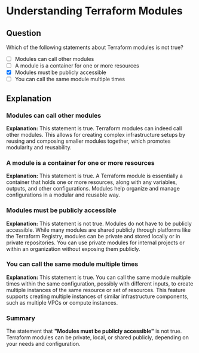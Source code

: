 # Understanding Terraform Modules

## Question

Which of the following statements about Terraform modules is not true?

- [ ] Modules can call other modules
- [ ] A module is a container for one or more resources
- [x] Modules must be publicly accessible
- [ ] You can call the same module multiple times

## Explanation

### Modules can call other modules

**Explanation:** This statement is true. Terraform modules can indeed call other modules. This allows for creating complex infrastructure setups by reusing and composing smaller modules together, which promotes modularity and reusability.

### A module is a container for one or more resources

**Explanation:** This statement is true. A Terraform module is essentially a container that holds one or more resources, along with any variables, outputs, and other configurations. Modules help organize and manage configurations in a modular and reusable way.

### Modules must be publicly accessible

**Explanation:** This statement is not true. Modules do not have to be publicly accessible. While many modules are shared publicly through platforms like the Terraform Registry, modules can be private and stored locally or in private repositories. You can use private modules for internal projects or within an organization without exposing them publicly.

### You can call the same module multiple times

**Explanation:** This statement is true. You can call the same module multiple times within the same configuration, possibly with different inputs, to create multiple instances of the same resource or set of resources. This feature supports creating multiple instances of similar infrastructure components, such as multiple VPCs or compute instances.

### Summary

The statement that **"Modules must be publicly accessible"** is not true. Terraform modules can be private, local, or shared publicly, depending on your needs and configuration.

